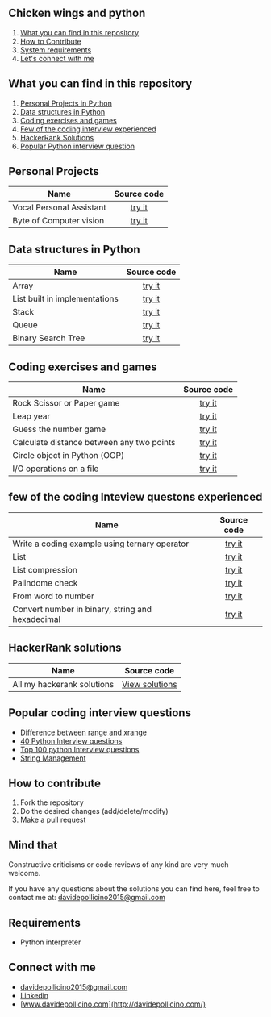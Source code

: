 
## Chicken wings and python

1. [What you can find in this repository](#What-you-can-find-in-this-repository)
2. [How to Contribute](#How-to-contribute)
3. [System requirements](#Requirements)
4. [Let's connect with me](#Connect-with-me)

## What you can find in this repository
1. [Personal Projects in Python](#Personal-Projects)
2. [Data structures in Python](#Data-structures-in-Python)
3. [Coding exercises and games](#Coding-exercises-and-games)
4. [Few of the coding interview experienced](#few-of-the-coding-Inteview-questons-experienced)
5. [HackerRank Solutions](#HackerRank-solutions)
6. [Popular Python interview question](#Popular-coding-interview-questions)

## Personal Projects

|    Name  |  Source code       |
|----------|:----------------:|
| Vocal Personal Assistant |[try it](personal-assistant/README.md)|
| Byte of Computer vision  |[try it](computer-vision/README.md)|

## Data structures in Python 

|    Name  |  Source code       |
|----------|:----------------:|
|Array |[try it](algorithm_and_datastructure/array.py)|
|List built in implementations |[try it](algorithm_and_datastructure/list_methods_implementation.py)|
|Stack|[try it](algorithm_and_datastructure/stack.py)|
|Queue |[try it](algorithm_and_datastructure/queue.py)|
|Binary Search Tree|[try it](algorithm_and_datastructure/binarySearchTree.py)|

## Coding exercises and games

|    Name  |  Source code       |
|----------|:----------------:|
|Rock Scissor or Paper game|[try it](rock_scissor_paper/rock_scissor_paper.py)|
|Leap year|[try it](LeapYear/leapYear.py)|
|Guess the number game|[try it](guess_the_number/guessTheNumber.py)|
|Calculate distance between any two points|[try it](distance/points.py)|
|Circle object in Python (OOP)|[try it](oop/circle.py)|
|I/O operations on a file|[try it](io_in_file/io_file_operations.py)|

## few of the coding Inteview questons experienced 

|    Name  |  Source code       |
|----------|:----------------:|
|Write a coding example using ternary operator|[try it](ternary_operator/ternary_operator.py)|
|List|[try it](algorithm_and_datastructure/list_compression.py)|
|List compression|[try it](algorithm_and_datastructure/list_compression.py)|
|Palindome check|[try it](Palindrom_checking/palindrome_string.py)|
|From word to number |[try it](DPOneySolution.py)|
|Convert number in binary, string and hexadecimal|[try it](number_converter/number_converter.py)|

## HackerRank solutions

|    Name  |  Source code       |
|----------|:----------------:|
| All my hackerank solutions|[View solutions](https://github.com/omonimus1/HackerRank-Solutions#Python)|


## Popular coding interview questions
* [Difference between range and xrange](xrange_or_range/xrange_or_range.py)
* [40 Python Interview questions](https://www.guru99.com/python-interview-questions-answers.html)
* [Top 100 python Interview questions](https://www.edureka.co/blog/interview-questions/python-interview-questions/)
* [String Management](https://www.thelearningpoint.net/computer-science/learning-python-programming-and-data-structures/learning-python-programming-and-data-structures--tutorial-12--string-manipulation)


## How to contribute
1. Fork the repository
2. Do the desired changes (add/delete/modify)
3. Make a pull request

## Mind that
Constructive criticisms or code reviews of any kind are very much welcome.

If you have any questions about the solutions you can find here, feel free to contact me at: [davidepollicino2015@gmail.com](mailto:davidepollicino2015@gmail.com?subject=[GitHub]%ChickenWingsAndPythonRepo)

## Requirements

* Python interpreter


## Connect with me

* [davidepollicino2015@gmail.com](mailto:davidepollicino2015@gmail.com?subject=[GitHub]%20CompetitiveProgrammigGuide)
* [Linkedin](https://www.linkedin.com/in/davidepollicino7/)
* [www.davidepollicino.com](http://davidepollicino.com/)
